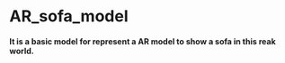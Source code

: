 # AR_sofa_model

#### It is a basic model for represent a AR model to show a sofa in this reak world.
